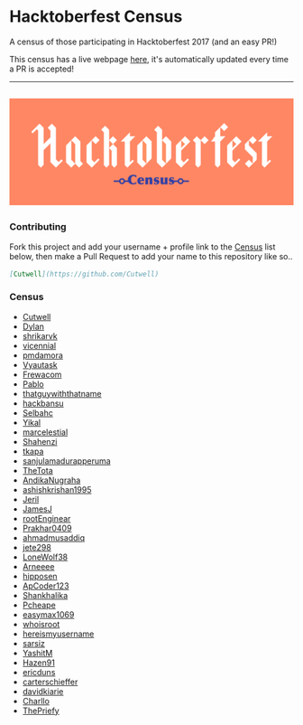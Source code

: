 # Hacktoberfest Census

A census of those participating in Hacktoberfest 2017 (and an easy PR!)

This census has a live webpage [here](https://cutwell.github.io/Hacktoberfest-Census), it's automatically updated every time a PR is accepted!

---
![Hacktoberfest-Census](static/img/Hackcensus.png "Hacktoberfest-Census")
---

### Contributing
Fork this project and add your username + profile link to the [Census](https://github.com/Cutwell/Hacktoberfest-Census#census) list below, then make a Pull Request to add your name to this repository like so..
```markdown
[Cutwell](https://github.com/Cutwell)
```

### Census
 - [Cutwell](https://github.com/Cutwell)
 - [Dylan](https://github.com/dylanmaryk)
 - [shrikarvk](https://github.com/shrikarvk)
 - [vicennial](https://github.com/vicennial)
 - [pmdamora](https://github.com/pmdamora)
 - [Vyautask](https://github.com/vytautask)
 - [Frewacom](https://github.com/Frewacom)
 - [Pablo](https://github.com/pablo0910)
 - [thatguywiththatname](https://github.com/thatguywiththatname)
 - [hackbansu](https://github.com/hackbansu)
 - [Selbahc](https://github.com/Selbahc)
 - [Yikal](https://github.com/Yikal)
 - [marcelestial](https://github.com/marcelestial)
 - [Shahenzi](https://github.com/Shahenzi)
 - [tkapa](https://github.com/tkapa)
 - [sanjulamadurapperuma](https://github.com/sanjulamadurapperuma)
 - [TheTota](https://github.com/TheTota)
 - [AndikaNugraha](https://github.com/AndikaNugraha11)
 - [ashishkrishan1995](https://github.com/ashishkrishan1995)
 - [Jeril](https://github.com/jerilseb)
 - [JamesJ](https://github.com/JamesJ)
 - [rootEnginear](https://github.com/rootEnginear)
 - [Prakhar0409](https://github.com/Prakhar0409)
 - [ahmadmusaddiq](https://github.com/ahmadmusaddiq)
 - [jete298](https://github.com/jete298)
 - [LoneWolf38](https://github.com/lonewolf38)
 - [Arneeee](https://github.com/Arneeee)
 - [hipposen](https://github.com/hipposen)
 - [ApCoder123](https://github.com/ApCoder123)
 - [Shankhalika](https://github.com/Shankhalika)
 - [Pcheape](https://github.com/Pcheape)
 - [easymax1069](https://github.com/easymax1069)
 - [whoisroot](https://github.com/whoisroot)
 - [hereismyusername](https://github.com/hereismyusername)
 - [sarsiz](https://github.com/sarsiz)
 - [YashitM](https://github.com/YashitM)
 - [Hazen91](https://github.com/Hazen91)
 - [ericduns](https://github.com/ericduns)
 - [carterschieffer](https://github.com/carterschieffer)
 - [davidkiarie](https://github.com/davidkiarie)
 - [Charllo](https://github.com/Charllo)
 - [ThePriefy](https://github.com/thepriefy)
